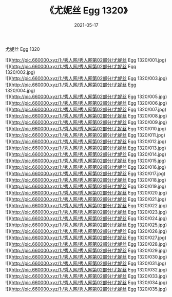﻿---
layout: post
title:  《尤妮丝 Egg 1320》
date:   2021-05-17
img: http://pic.660000.xyz/1:/秀人网/秀人网第02部分/尤妮丝 Egg 1320/000.jpg
categories: [美女, 清纯, 唯美]
---

尤妮丝 Egg 1320

  ![](http://pic.660000.xyz/1:/秀人网/秀人网第02部分/尤妮丝 Egg 1320/001.jpg) <br> ![](http://pic.660000.xyz/1:/秀人网/秀人网第02部分/尤妮丝 Egg 1320/002.jpg) <br> ![](http://pic.660000.xyz/1:/秀人网/秀人网第02部分/尤妮丝 Egg 1320/003.jpg) <br> ![](http://pic.660000.xyz/1:/秀人网/秀人网第02部分/尤妮丝 Egg 1320/004.jpg) <br> ![](http://pic.660000.xyz/1:/秀人网/秀人网第02部分/尤妮丝 Egg 1320/005.jpg) <br> ![](http://pic.660000.xyz/1:/秀人网/秀人网第02部分/尤妮丝 Egg 1320/006.jpg) <br> ![](http://pic.660000.xyz/1:/秀人网/秀人网第02部分/尤妮丝 Egg 1320/007.jpg) <br> ![](http://pic.660000.xyz/1:/秀人网/秀人网第02部分/尤妮丝 Egg 1320/008.jpg) <br> ![](http://pic.660000.xyz/1:/秀人网/秀人网第02部分/尤妮丝 Egg 1320/009.jpg) <br> ![](http://pic.660000.xyz/1:/秀人网/秀人网第02部分/尤妮丝 Egg 1320/010.jpg) <br> ![](http://pic.660000.xyz/1:/秀人网/秀人网第02部分/尤妮丝 Egg 1320/011.jpg) <br> ![](http://pic.660000.xyz/1:/秀人网/秀人网第02部分/尤妮丝 Egg 1320/012.jpg) <br> ![](http://pic.660000.xyz/1:/秀人网/秀人网第02部分/尤妮丝 Egg 1320/013.jpg) <br> ![](http://pic.660000.xyz/1:/秀人网/秀人网第02部分/尤妮丝 Egg 1320/014.jpg) <br> ![](http://pic.660000.xyz/1:/秀人网/秀人网第02部分/尤妮丝 Egg 1320/015.jpg) <br> ![](http://pic.660000.xyz/1:/秀人网/秀人网第02部分/尤妮丝 Egg 1320/016.jpg) <br> ![](http://pic.660000.xyz/1:/秀人网/秀人网第02部分/尤妮丝 Egg 1320/017.jpg) <br> ![](http://pic.660000.xyz/1:/秀人网/秀人网第02部分/尤妮丝 Egg 1320/018.jpg) <br> ![](http://pic.660000.xyz/1:/秀人网/秀人网第02部分/尤妮丝 Egg 1320/019.jpg) <br> ![](http://pic.660000.xyz/1:/秀人网/秀人网第02部分/尤妮丝 Egg 1320/020.jpg) <br> ![](http://pic.660000.xyz/1:/秀人网/秀人网第02部分/尤妮丝 Egg 1320/021.jpg) <br> ![](http://pic.660000.xyz/1:/秀人网/秀人网第02部分/尤妮丝 Egg 1320/022.jpg) <br> ![](http://pic.660000.xyz/1:/秀人网/秀人网第02部分/尤妮丝 Egg 1320/023.jpg) <br> ![](http://pic.660000.xyz/1:/秀人网/秀人网第02部分/尤妮丝 Egg 1320/024.jpg) <br> ![](http://pic.660000.xyz/1:/秀人网/秀人网第02部分/尤妮丝 Egg 1320/025.jpg) <br> ![](http://pic.660000.xyz/1:/秀人网/秀人网第02部分/尤妮丝 Egg 1320/026.jpg) <br> ![](http://pic.660000.xyz/1:/秀人网/秀人网第02部分/尤妮丝 Egg 1320/027.jpg) <br> ![](http://pic.660000.xyz/1:/秀人网/秀人网第02部分/尤妮丝 Egg 1320/028.jpg) <br> ![](http://pic.660000.xyz/1:/秀人网/秀人网第02部分/尤妮丝 Egg 1320/029.jpg) <br> ![](http://pic.660000.xyz/1:/秀人网/秀人网第02部分/尤妮丝 Egg 1320/030.jpg) <br> ![](http://pic.660000.xyz/1:/秀人网/秀人网第02部分/尤妮丝 Egg 1320/031.jpg) <br> ![](http://pic.660000.xyz/1:/秀人网/秀人网第02部分/尤妮丝 Egg 1320/032.jpg) <br> ![](http://pic.660000.xyz/1:/秀人网/秀人网第02部分/尤妮丝 Egg 1320/033.jpg) <br> ![](http://pic.660000.xyz/1:/秀人网/秀人网第02部分/尤妮丝 Egg 1320/034.jpg) <br> ![](http://pic.660000.xyz/1:/秀人网/秀人网第02部分/尤妮丝 Egg 1320/035.jpg) <br>
